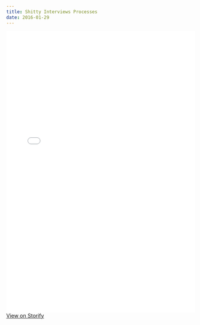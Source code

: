```yaml
---
title: Shitty Interviews Processes
date: 2016-01-29
---
```


<div class="storify">
  <iframe src="//storify.com/kantrn/real-talk-about-shitty-interview-processes/embed?header=false&border=false" width="100%" height="750" frameborder="no" allowtransparency="true"></iframe>
  <script src="//storify.com/kantrn/real-talk-about-shitty-interview-processes.js?header=false&border=false"></script>
  <noscript><a href="//storify.com/kantrn/real-talk-about-shitty-interview-processes" target="_blank">View on Storify</a></noscript>
</div>

